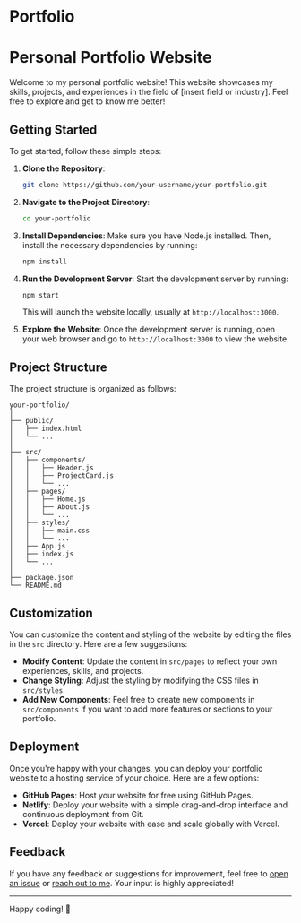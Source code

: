   # Portfolio

# Personal Portfolio Website

Welcome to my personal portfolio website! This website showcases my skills, projects, and experiences in the field of [insert field or industry]. Feel free to explore and get to know me better!

## Getting Started

To get started, follow these simple steps:

1. **Clone the Repository**: 
   ```bash
   git clone https://github.com/your-username/your-portfolio.git
   ```

2. **Navigate to the Project Directory**: 
   ```bash
   cd your-portfolio
   ```

3. **Install Dependencies**:
   Make sure you have Node.js installed. Then, install the necessary dependencies by running:
   ```bash
   npm install
   ```

4. **Run the Development Server**:
   Start the development server by running:
   ```bash
   npm start
   ```
   This will launch the website locally, usually at `http://localhost:3000`.

5. **Explore the Website**:
   Once the development server is running, open your web browser and go to `http://localhost:3000` to view the website. 

## Project Structure

The project structure is organized as follows:

```
your-portfolio/
│
├── public/
│   ├── index.html
│   └── ...
│
├── src/
│   ├── components/
│   │   ├── Header.js
│   │   ├── ProjectCard.js
│   │   └── ...
│   ├── pages/
│   │   ├── Home.js
│   │   ├── About.js
│   │   └── ...
│   ├── styles/
│   │   ├── main.css
│   │   └── ...
│   ├── App.js
│   ├── index.js
│   └── ...
│
├── package.json
└── README.md
```

## Customization

You can customize the content and styling of the website by editing the files in the `src` directory. Here are a few suggestions:

- **Modify Content**: Update the content in `src/pages` to reflect your own experiences, skills, and projects.
- **Change Styling**: Adjust the styling by modifying the CSS files in `src/styles`.
- **Add New Components**: Feel free to create new components in `src/components` if you want to add more features or sections to your portfolio.

## Deployment

Once you're happy with your changes, you can deploy your portfolio website to a hosting service of your choice. Here are a few options:

- **GitHub Pages**: Host your website for free using GitHub Pages.
- **Netlify**: Deploy your website with a simple drag-and-drop interface and continuous deployment from Git.
- **Vercel**: Deploy your website with ease and scale globally with Vercel.

## Feedback

If you have any feedback or suggestions for improvement, feel free to [open an issue](https://github.com/your-username/your-portfolio/issues) or [reach out to me](mailto:your-email@example.com). Your input is highly appreciated!

---

Happy coding! 🚀
